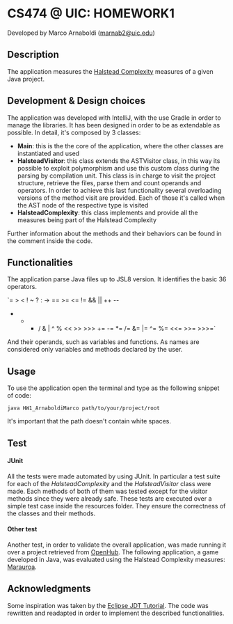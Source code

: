 CS474 @ UIC: HOMEWORK1
====================
Developed by Marco Arnaboldi (marnab2@uic.edu)

Description
--------------------
The application measures the [Halstead Complexity](https://en.wikipedia.org/wiki/Halstead_complexity_measures) measures of a given Java project.

Development & Design choices
-----------------
The application was developed with IntelliJ, with the use Gradle in order to manage the libraries. It has been designed in order to be as extendable as possible.
In detail, it's composed by 3 classes:

+ **Main**: this is the the core of the application, where the other classes are instantiated and used
+ **HalsteadVisitor**: this class extends the ASTVisitor class, in this way its possible to exploit polymorphism and use this custom class during the parsing by compilation unit. This class is in charge to visit the project structure, retrieve the files, parse them and count operands and operators. In order to achieve this last functionality several overloading versions of the method visit are provided. Each of those it's called when the AST node of the respective type is visited 
+ **HalsteadComplexity**: this class implements and provide all the measures being part of the Halstead Complexity 

Further information about the methods and their behaviors can be found in the comment inside the code.

Functionalities
----------------

The application parse Java files up to JSL8 version. It identifies the basic 36 operators.

`=   >   <   !   ~   ?   :   -> 
 ==  >=  <=  !=  &&  ||  ++  --
 +   -   *   /   &   |   ^   %   <<   >>   >>>
 +=  -=  *=  /=  &=  |=  ^=  %=  <<=  >>=  >>>=`

And their operands, such as variables and functions.
As names are considered only variables and methods declared by the user.

Usage
----------------

To use the application open the terminal and type as the following snippet of code:

`java HW1_ArnaboldiMarco path/to/your/project/root`

It's important that the path doesn't contain white spaces.

Test
----------------
#### JUnit
All the tests were made automated by using JUnit. In particular a test suite for each of the *HalsteadComplexity* and the *HalsteadVisitor* class were made. Each methods of both of them was tested except for the visitor methods since they were already safe. These tests are executed over a simple test case inside the resources folder. They ensure the correctness of the classes and their methods.

#### Other test
Another test, in order to validate the overall application, was made running it over a project retrieved from [OpenHub](https://www.openhub.net). The following application, a game developed in Java, was evaluated using the Halstead Complexity measures: [Marauroa](https://www.openhub.net/p/marauroa).

Acknowledgments
---------------
Some inspiration was taken by the [Eclipse JDT Tutorial](http://www.programcreek.com/2011/01/best-java-development-tooling-jdt-and-astparser-tutorials/). The code was rewritten and readapted in order to implement the described functionalities.